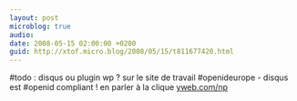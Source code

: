 ```yaml
---
layout: post
microblog: true
audio: 
date: 2008-05-15 02:00:00 +0200
guid: http://xtof.micro.blog/2008/05/15/t811677420.html
---
```

#todo : disqus ou plugin wp ? sur le site de travail #openideurope - disqus est #openid compliant ! en parler à la clique [yweb.com/np](http://yweb.com/np)
